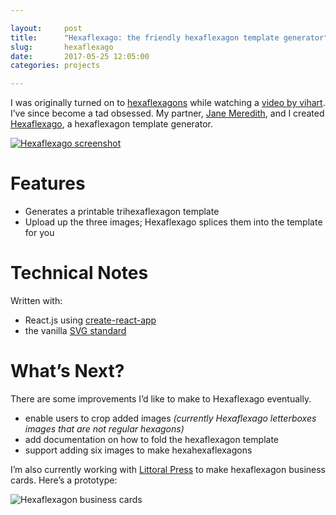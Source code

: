 ```yaml
---

layout:     post
title:      "Hexaflexago: the friendly hexaflexagon template generator"
slug:       hexaflexago
date:       2017-05-25 12:05:00
categories: projects

---
```


I was originally turned on to [hexaflexagons] while watching a [video by
vihart]. I’ve since become a tad obsessed.  My partner, [Jane Meredith], and I
created [Hexaflexago], a hexaflexagon template generator.

[![Hexaflexago screenshot](images/hexaflexago.png)](http://hexaflexago.motevets.com/)

# Features
- Generates a printable trihexaflexagon template
- Upload up the three images; Hexaflexago splices them into the template for
  you

# Technical Notes

Written with:
- React.js using [create-react-app]
- the vanilla [SVG standard]

# What’s Next?

There are some improvements I’d like to make to Hexaflexago eventually.
- enable users to crop added images *(currently Hexaflexago letterboxes images
  that are not regular hexagons)*
- add documentation on how to fold the hexaflexagon template
- support adding six images to make hexahexaflexagons

I’m also currently working with [Littoral Press] to make hexaflexagon business
cards.  Here’s a prototype:

![Hexaflexagon business cards](images/hexaflexagon_business_cards.jpg)

[Jane Meredith]: https://jane.biz/
[hexaflexagons]: http://vihart.com/hexaflexagons/
[video by vihart]: https://www.youtube.com/watch?v=VIVIegSt81k
[Hexaflexago]: http://hexaflexago.motevets.com/
[create-react-app]: https://github.com/facebook/create-react-app
[Littoral Press]: http://littoralpress.com/
[SVG standard]: https://developer.mozilla.org/en-US/docs/Web/SVG

